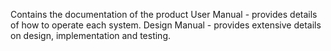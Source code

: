 Contains the documentation of the product
  User Manual   - provides details of how to operate each system.
  Design Manual - provides extensive details on design, implementation and testing.
